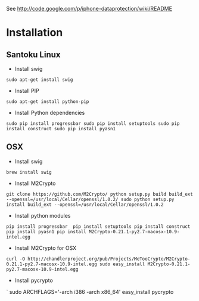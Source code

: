 See http://code.google.com/p/iphone-dataprotection/wiki/README

# Installation

## Santoku Linux 

- Install swig 

`
sudo apt-get install swig
`

- Install PIP

`
sudo apt-get install python-pip
` 

- Install Python dependencies

`
sudo pip install progressbar
sudo pip install setuptools
sudo pip install construct
sudo pip install pyasn1
`

## OSX

- Install swig

`
brew install swig
`

- Install M2Crypto

`
git clone https://github.com/M2Crypto/
python setup.py build build_ext --openssl=/usr/local/Cellar/openssl/1.0.2/
sudo python setup.py install build_ext --openssl=/usr/local/Cellar/openssl/1.0.2
`

- Install python modules

`
pip install progressbar 
pip install setuptools
pip install construct
pip install pyasn1
pip install M2Crypto-0.21.1-py2.7-macosx-10.9-intel.egg
`
- Install M2Crypto for OSX

`
curl -O http://chandlerproject.org/pub/Projects/MeTooCrypto/M2Crypto-0.21.1-py2.7-macosx-10.9-intel.egg
sudo easy_install M2Crypto-0.21.1-py2.7-macosx-10.9-intel.egg
`

- Install pycrypto

`
sudo ARCHFLAGS='-arch i386 -arch x86_64' easy_install pycrypto

